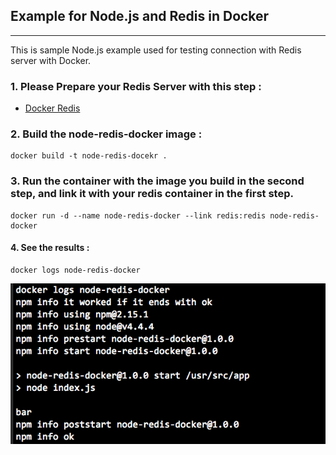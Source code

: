 ## Example for Node.js and Redis in Docker

---

This is sample Node.js example used for testing connection with Redis server with Docker.

### 1. Please Prepare your Redis Server with this step :

- [Docker Redis](https://github.com/kevingo/docker-redis)

### 2. Build the node-redis-docker image :

```
docker build -t node-redis-docekr .
```

### 3. Run the container with the image you build in the second step, and link it with your redis container in the first step.

```
docker run -d --name node-redis-docker --link redis:redis node-redis-docker
```

#### 4. See the results :

```
docker logs node-redis-docker
```

![image](https://github.com/kevingo/node-redis-docker/raw/master/screenshot/docker-logs.png)
